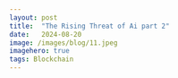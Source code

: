 ```yaml
---
layout:	post
title:	"The Rising Threat of Ai part 2"
date:	2024-08-20
image: /images/blog/11.jpeg
imagehero: true
tags: Blockchain
--- 
```


